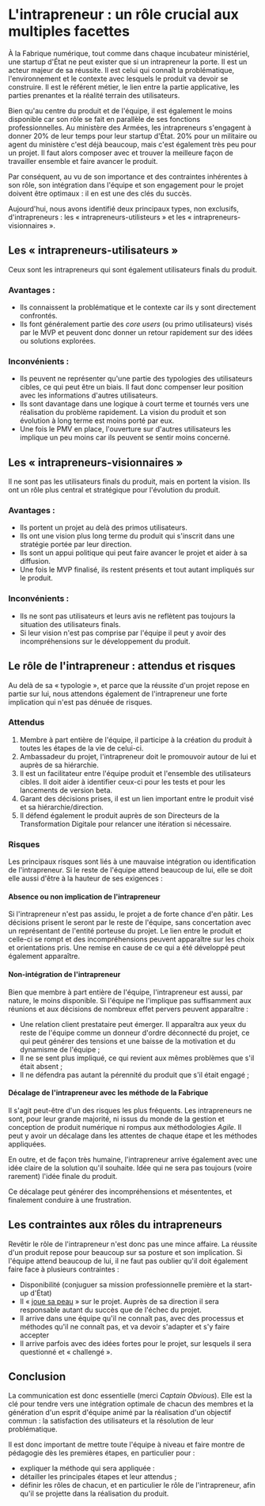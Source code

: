 # L'intrapreneur : un rôle crucial aux multiples facettes

À la Fabrique numérique, tout comme dans chaque incubateur ministériel, une startup d'État ne peut exister que si un intrapreneur la porte. Il est un acteur majeur de sa réussite. Il est celui qui connaît la problématique, l'environnement et le contexte avec lesquels le produit va devoir se construire. Il est le référent métier, le lien entre la partie applicative, les parties prenantes et la réalité terrain des utilisateurs.

Bien qu'au centre du produit et de l'équipe, il est également le moins disponible car son rôle se fait en parallèle de ses fonctions professionnelles. Au ministère des Armées, les intrapreneurs s'engagent à donner 20% de leur temps pour leur startup d'État. 20% pour un militaire ou agent du ministère c'est déjà beaucoup, mais c'est également très peu pour un projet. Il faut alors composer avec et trouver la meilleure façon de travailler ensemble et faire avancer le produit.

Par conséquent, au vu de son importance et des contraintes inhérentes à son rôle, son intégration dans l'équipe et son engagement pour le projet doivent être optimaux : il en est une des clés du succès.

Aujourd'hui, nous avons identifié deux principaux types, non exclusifs, d'intrapreneurs : les « intrapreneurs-utilisteurs » et les « intrapreneurs-visionnaires ».
## Les « intrapreneurs-utilisateurs »
Ceux sont les intrapreneurs qui sont également utilisateurs finals du produit.
### Avantages :
- Ils connaissent la problématique et le contexte car ils y sont directement confrontés.
- Ils font généralement partie des _core users_ (ou primo utilisateurs) visés par le MVP et peuvent donc donner un retour rapidement sur des idées ou solutions explorées.
### Inconvénients :
- Ils peuvent ne représenter qu'une partie des typologies des utilisateurs cibles, ce qui peut être un biais. Il faut donc compenser leur position avec les informations d'autres utilisateurs.
- Ils sont davantage dans une logique à court terme et tournés vers une réalisation du problème rapidement. La vision du produit et son évolution à long terme est moins porté par eux.
- Une fois le PMV en place, l'ouverture sur d'autres utilisateurs les implique un peu moins car ils peuvent se sentir moins concerné.

## Les « intrapreneurs-visionnaires »
Il ne sont pas les utilisateurs finals du produit, mais en portent la vision. Ils ont un rôle plus central et stratégique pour l'évolution du produit.
### Avantages :
- Ils portent un projet au delà des primos utilisateurs.
- Ils ont une vision plus long terme du produit qui s'inscrit dans une stratégie portée par leur direction.
- Ils sont un appui politique qui peut faire avancer le projet et aider à sa diffusion.
- Une fois le MVP finalisé, ils restent présents et tout autant impliqués sur le produit.
### Inconvénients :
- Ils ne sont pas utilisateurs et leurs avis ne reflètent pas toujours la situation des utilisateurs finals.
- Si leur vision n'est pas comprise par l'équipe il peut y avoir des incompréhensions sur le développement du produit.

## Le rôle de l'intrapreneur : attendus et risques
 Au delà de sa « typologie », et parce que la réussite d'un projet repose en partie sur lui, nous attendons également de l'intrapreneur une forte implication qui n'est pas dénuée de risques.
### Attendus
1. Membre à part entière de l'équipe, il participe à la création du produit à toutes les étapes de la vie de celui-ci.
2. Ambassadeur du projet, l'intrapreneur doit le promouvoir autour de lui et auprès de sa hiérarchie.
3. Il est un facilitateur entre l'équipe produit et l'ensemble des utilisateurs cibles. Il doit aider à identifier ceux-ci pour les tests et pour les lancements de version beta.
4. Garant des décisions prises, il est un lien important entre le produit visé et sa hiérarchie/direction.
5. Il défend également le produit auprès de son Directeurs de la Transformation Digitale pour relancer une itération si nécessaire.
### Risques
Les principaux risques sont liés à une mauvaise intégration ou identification de l'intrapreneur. Si le reste de l'équipe attend beaucoup de lui, elle se doit elle aussi d'être à la hauteur de ses exigences :
#### Absence ou non implication de l'intrapreneur
Si l'intrapreneur n'est pas assidu, le projet a de forte chance d'en pâtir. Les décisions prisent le seront par le reste de l'équipe, sans concertation avec un représentant de l'entité porteuse du projet. Le lien entre le produit et celle-ci se rompt et des incompréhensions peuvent apparaître sur les choix et orientations pris. Une remise en cause de ce qui a été développé peut également apparaître.
#### Non-intégration de l'intrapreneur
Bien que membre à part entière de l'équipe, l'intrapreneur est aussi, par nature, le moins disponible. Si l'équipe ne l'implique pas suffisamment aux réunions et aux décisions de nombreux effet pervers peuvent apparaître :
- Une relation client prestataire peut émerger. Il apparaîtra aux yeux du reste de l'équipe comme un donneur d'ordre déconnecté du projet, ce qui peut générer des tensions et une baisse de la motivation et du dynamisme de l'équipe ; 
- Il ne se sent plus impliqué, ce qui revient aux mêmes problèmes que s'il était absent ;
- Il ne défendra pas autant la pérennité du produit que s'il était engagé ;
#### Décalage de l'intrapreneur avec les méthode de la Fabrique
Il s'agit peut-être d'un des risques les plus fréquents. Les intrapreneurs ne sont, pour leur grande majorité, ni issus du monde de la gestion et conception de produit numérique ni rompus aux méthodologies _Agile_.
Il peut y avoir un décalage dans les attentes de chaque étape et les méthodes appliquées.

En outre, et de façon très humaine, l'intrapreneur arrive également avec une idée claire de la solution qu'il souhaite. Idée qui ne sera pas toujours (voire rarement) l'idée finale du produit.

Ce décalage peut générer des incompréhensions et mésententes, et finalement conduire à une frustration.
## Les contraintes aux rôles du intrapreneurs
Revêtir le rôle de l'intrapreneur n'est donc pas une mince affaire. La réussite d'un produit repose pour beaucoup sur sa posture et son implication. Si l'équipe attend beaucoup de lui, il ne faut pas oublier qu'il doit également faire face à plusieurs contraintes :
- Disponibilité (conjuguer sa mission professionnelle première et la start-up d'État)
- Il « [joue sa peau](https://f14e.fr/2019/09/06/skin-in-the-game-startups-detat/) » sur le projet. Auprès de sa direction il sera responsable autant du succès que de l'échec du projet.
- Il arrive dans une équipe qu'il ne connaît pas, avec des processus et méthodes qu'il ne connaît pas, et va devoir s'adapter et s'y faire accepter
- Il arrive parfois avec des idées fortes pour le projet, sur lesquels il sera questionné et « challengé ».

## Conclusion
La communication est donc essentielle (merci _Captain Obvious_). Elle est la clé pour tendre vers une intégration optimale de chacun des membres et la génération d'un esprit d'équipe animé par la réalisation d'un objectif commun : la satisfaction des utilisateurs et la résolution de leur problématique.

Il est donc important de mettre toute l'équipe à niveau et faire montre de pédagogie dès les premières étapes, en particulier pour :
- expliquer la méthode qui sera appliquée :
- détailler les principales étapes et leur attendus ;
- définir les rôles de chacun, et en particulier le rôle de l'intrapreneur, afin qu'il se projette dans la réalisation du produit.
